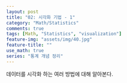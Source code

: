 ```yaml
---
layout: post
title: "02: 시각화 기법 - 1"
category: "Math/Statistics"
comments: true
tags: [Math, "Statistics", "visualization"]
feature-img: "assets/img/40.jpg"
feature-title: ""
use_math: true
series: "통계 개념 정리"
---
```


데이터를 시각화 하는 여러 방법에 대해 알아본다.

# 